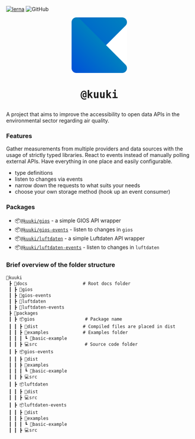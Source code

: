 [![lerna](https://img.shields.io/badge/maintained%20with-lerna-cc00ff.svg)](https://lerna.js.org/)
![GitHub](https://img.shields.io/github/license/dacturne/kuuki)

<p align="center"><img src="./kuuki.svg" width="150" alt="Kuuki logo"></p>
<h1 align="center"><pre>@kuuki</pre></h1>

A project that aims to improve the accessibility to open data APIs in the environmental sector regarding air quality.

### Features
Gather measurements from multiple providers and data sources with the usage of strictly typed libraries.
React to events instead of manually polling external APIs.
Have everything in one place and easily configurable.
- type definitions
- listen to changes via events
- narrow down the requests to what suits your needs
- choose your own storage method (hook up an event consumer)

### Packages
- 📦[`@kuuki/gios`](https://github.com/Dacturne/kuuki/tree/master/packages/gios/) - a simple GIOS API wrapper
- 📦[`@kuuki/gios-events`](https://github.com/Dacturne/kuuki/tree/master/packages/gios-events/) - listen to changes in `gios`
- 📦[`@kuuki/luftdaten`](https://github.com/Dacturne/kuuki/tree/master/packages/luftdaten/) - a simple Luftdaten API wrapper
- 📦[`@kuuki/luftdaten-events`](https://github.com/Dacturne/kuuki/tree/master/packages/luftdaten-events/) - listen to changes in `luftdaten`

### Brief overview of the folder structure
```
📂kuuki
 ┣ 📄docs                     # Root docs folder
 ┃ ┣ 📂gios
 ┃ ┣ 📂gios-events
 ┃ ┣ 📂luftdaten
 ┃ ┣ 📂luftdaten-events
 ┣ 📂packages
 ┃ ┣ 📦gios                   # Package name
 ┃ ┃ ┣ 💾dist                 # Compiled files are placed in dist
 ┃ ┃ ┣ 📂examples             # Examples folder
 ┃ ┃ ┃ ┗ 📂basic-example
 ┃ ┃ ┣ 💻src                  # Source code folder
 ┃ ┣ 📦gios-events
 ┃ ┃ ┣ 💾dist
 ┃ ┃ ┣ 📂examples
 ┃ ┃ ┃ ┗ 📂basic-example
 ┃ ┃ ┣ 💻src
 ┃ ┣ 📦luftdaten
 ┃ ┃ ┣ 💾dist
 ┃ ┃ ┣ 💻src
 ┃ ┣ 📦luftdaten-events
 ┃ ┃ ┣ 💾dist
 ┃ ┃ ┣ 📂examples
 ┃ ┃ ┃ ┗ 📂basic-example
 ┃ ┃ ┣ 💻src
```
